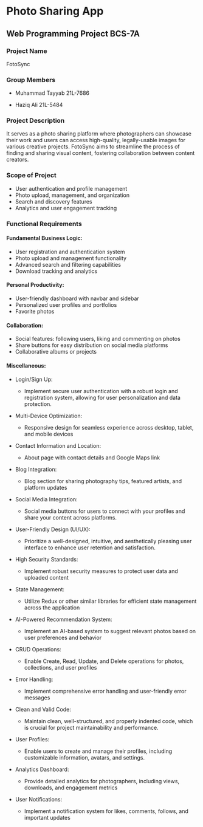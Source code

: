 # Photo Sharing App

## Web Programming Project BCS-7A

### Project Name

FotoSync

### Group Members

- Muhammad Tayyab 21L-7686

- Haziq Ali 21L-5484

### Project Description

It serves as a photo sharing platform where photographers can showcase their work and users can access high-quality, legally-usable images for various creative projects. FotoSync aims to streamline the process of finding and sharing visual content, fostering collaboration between content creators.

### Scope of Project

- User authentication and profile management
- Photo upload, management, and organization
- Search and discovery features
- Analytics and user engagement tracking

### Functional Requirements

#### **Fundamental Business Logic:**

- User registration and authentication system
- Photo upload and management functionality
- Advanced search and filtering capabilities
- Download tracking and analytics

#### **Personal Productivity:**

- User-friendly dashboard with navbar and sidebar
- Personalized user profiles and portfolios
- Favorite photos

#### **Collaboration:**

- Social features: following users, liking and commenting on photos
- Share buttons for easy distribution on social media platforms
- Collaborative albums or projects

#### **Miscellaneous:**

- Login/Sign Up:
  - Implement secure user authentication with a robust login and registration system, allowing for user personalization and data protection.

- Multi-Device Optimization:
  - Responsive design for seamless experience across desktop, tablet, and mobile devices

- Contact Information and Location:
  - About page with contact details and Google Maps link

- Blog Integration:
  - Blog section for sharing photography tips, featured artists, and platform updates

- Social Media Integration:
  - Social media buttons for users to connect with your profiles and share your content across platforms.

- User-Friendly Design (UI/UX):
  - Prioritize a well-designed, intuitive, and aesthetically pleasing user interface to enhance user retention and satisfaction.

- High Security Standards:
  - Implement robust security measures to protect user data and uploaded content

- State Management:
  - Utilize Redux or other similar libraries for efficient state management across the application

- AI-Powered Recommendation System:
  - Implement an AI-based system to suggest relevant photos based on user preferences and behavior

- CRUD Operations:
  - Enable Create, Read, Update, and Delete operations for photos, collections, and user profiles

- Error Handling:
  - Implement comprehensive error handling and user-friendly error messages

- Clean and Valid Code:
  - Maintain clean, well-structured, and properly indented code, which is crucial for project maintainability and performance.

- User Profiles:
  - Enable users to create and manage their profiles, including customizable information, avatars, and settings.

- Analytics Dashboard:
  - Provide detailed analytics for photographers, including views, downloads, and engagement metrics

- User Notifications:
  - Implement a notification system for likes, comments, follows, and important updates
  